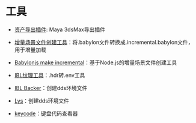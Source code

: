 # 工具

- [资产导出插件](https://github.com/BabylonJS/Exporters/releases): Maya 3dsMax导出插件
- [增量场景文件创建工具](https://github.com/BabylonJS/Exporters/tree/master/Tools/MakeIncremental)：将.babylon文件转换成.incremental.babylon文件，用于增量加载
- [Babylonjs make incremental](https://www.npmjs.com/package/babylonjs-make-incremental)：基于Node.js的增量场景文件创建工具
- [IBL纹理工具](https://www.babylonjs.com/tools/ibl/)：.hdr转.env工具
- [IBL Backer](https://github.com/derkreature/IBLBaker)：创建dds环境文件
- [Lys](https://www.knaldtech.com/lys/)：创建dds环境文件


- [keycode](https://keycode.info/)：键盘代码查看器